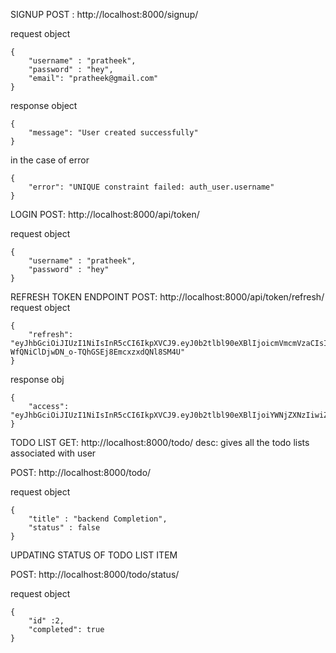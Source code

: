SIGNUP
POST : http://localhost:8000/signup/

request object

```
{
    "username" : "pratheek",
    "password" : "hey",
    "email": "pratheek@gmail.com"
}
```

response object

```
{
    "message": "User created successfully"
}
```

in the case of error

```
{
    "error": "UNIQUE constraint failed: auth_user.username"
}
```

LOGIN
POST: http://localhost:8000/api/token/

request object

```
{
    "username" : "pratheek",
    "password" : "hey"
}
```

REFRESH TOKEN ENDPOINT
POST: http://localhost:8000/api/token/refresh/
request object

```
{
    "refresh": "eyJhbGciOiJIUzI1NiIsInR5cCI6IkpXVCJ9.eyJ0b2tlbl90eXBlIjoicmVmcmVzaCIsImV4cCI6MTc1NTg1MjI1OSwiaWF0IjoxNzU1NzY1ODU5LCJqdGkiOiJhODk2MjliNGU0ZmU0ZmM1YTI2N2Y3YzQwZmNiM2VlZCIsInVzZXJfaWQiOiIzIn0.vJ53-WfQNiClDjwDN_o-TQhGSEj8EmcxzxdQNl8SM4U"
}
```

response obj

```
{
    "access": "eyJhbGciOiJIUzI1NiIsInR5cCI6IkpXVCJ9.eyJ0b2tlbl90eXBlIjoiYWNjZXNzIiwiZXhwIjoxNzU1NzY2NTk3LCJpYXQiOjE3NTU3NjYyOTcsImp0aSI6ImVmNDk1MmI2ZTZiNzQzODM4NTg0MDdiMWY3NDZiYmQzIiwidXNlcl9pZCI6IjMifQ.MJVP7e7jCjmUaoqsMvCGoQDF4xMoMunnxHzQ7S9z8GI"
}
```

TODO LIST
GET: http://localhost:8000/todo/
desc: gives all the todo lists associated with user

POST: http://localhost:8000/todo/

request object

```
{
    "title" : "backend Completion",
    "status" : false
}
```

UPDATING STATUS OF TODO LIST ITEM

POST: http://localhost:8000/todo/status/

request object

```
{
    "id" :2,
    "completed": true
}
```
